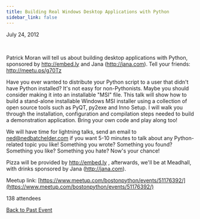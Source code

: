 ```yaml
---
title: Building Real Windows Desktop Applications with Python
sidebar_link: false
---
```


July 24, 2012


   

Patrick Moran will tell us about building desktop applications with Python, sponsored by http://embed.ly and Jana (http://jana.com). Tell your friends: http://meetu.ps/g70Tz

Have you ever wanted to distribute your Python script to a user that didn't have Python installed? It's not easy for non-Pythonists. Maybe you should consider making it into an installable "MSI" file. This talk will show how to build a stand-alone installable Windows MSI installer using a collection of open source tools such as PyQT, py2exe and Inno Setup. I will walk you through the installation, configuration and compilation steps needed to build a demonstration application. Bring your own code and play along too!

We will have time for lightning talks, send an email to ned@nedbatchelder.com if you want 5-10 minutes to talk about any Python-related topic you like! Something you wrote? Something you found? Something you like? Something you hate? Now's your chance!

Pizza will be provided by http://embed.ly , afterwards, we'll be at Meadhall, with drinks sponsored by Jana (http://jana.com).


Meetup link: [https://www.meetup.com/bostonpython/events/51176392/](https://www.meetup.com/bostonpython/events/51176392/)

138 attendees

[Back to Past Event](past-events.md)